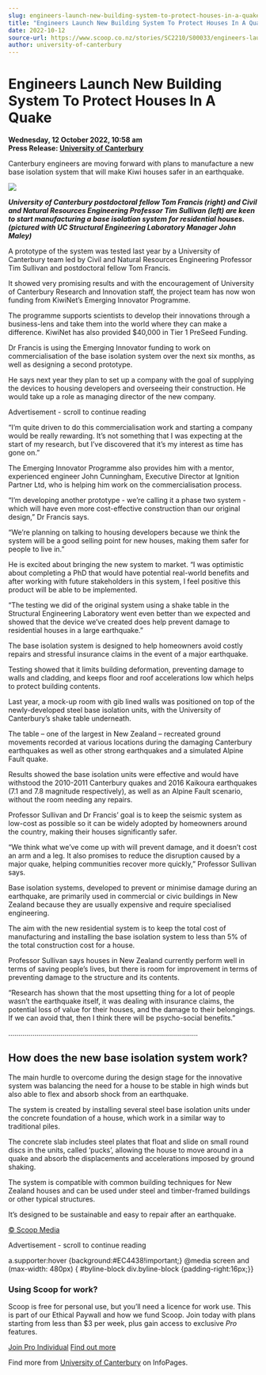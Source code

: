```yaml
---
slug: engineers-launch-new-building-system-to-protect-houses-in-a-quake
title: "Engineers Launch New Building System To Protect Houses In A Quake"
date: 2022-10-12
source-url: https://www.scoop.co.nz/stories/SC2210/S00033/engineers-launch-new-building-system-to-protect-houses-in-a-quake.htm
author: university-of-canterbury
---
```

Engineers Launch New Building System To Protect Houses In A Quake
=================================================================

**Wednesday, 12 October 2022, 10:58 am**  
**Press Release: [University of Canterbury](https://info.scoop.co.nz/University_of_Canterbury)**

Canterbury engineers are moving forward with plans to manufacture a new base isolation system that will make Kiwi houses safer in an earthquake.

![](https://img.scoop.co.nz/stories/images/2210/3b126826f236804cf80a.jpeg)

_**University of Canterbury postdoctoral fellow Tom Francis (right) and Civil and Natural Resources Engineering Professor Tim Sullivan (left) are keen to start manufacturing a base isolation system for residential houses. (pictured with UC Structural Engineering Laboratory Manager John Maley)**_

A prototype of the system was tested last year by a University of Canterbury team led by Civil and Natural Resources Engineering Professor Tim Sullivan and postdoctoral fellow Tom Francis.

It showed very promising results and with the encouragement of University of Canterbury Research and Innovation staff, the project team has now won funding from KiwiNet’s Emerging Innovator Programme.

The programme supports scientists to develop their innovations through a business-lens and take them into the world where they can make a difference. KiwiNet has also provided $40,000 in Tier 1 PreSeed Funding.

Dr Francis is using the Emerging Innovator funding to work on commercialisation of the base isolation system over the next six months, as well as designing a second prototype.

He says next year they plan to set up a company with the goal of supplying the devices to housing developers and overseeing their construction. He would take up a role as managing director of the new company.

Advertisement - scroll to continue reading





“I’m quite driven to do this commercialisation work and starting a company would be really rewarding. It’s not something that I was expecting at the start of my research, but I’ve discovered that it’s my interest as time has gone on.”

The Emerging Innovator Programme also provides him with a mentor, experienced engineer John Cunningham, Executive Director at Ignition Partner Ltd, who is helping him work on the commercialisation process.

“I’m developing another prototype - we’re calling it a phase two system - which will have even more cost-effective construction than our original design,” Dr Francis says.

“We’re planning on talking to housing developers because we think the system will be a good selling point for new houses, making them safer for people to live in.”

He is excited about bringing the new system to market. “I was optimistic about completing a PhD that would have potential real-world benefits and after working with future stakeholders in this system, I feel positive this product will be able to be implemented.

“The testing we did of the original system using a shake table in the Structural Engineering Laboratory went even better than we expected and showed that the device we’ve created does help prevent damage to residential houses in a large earthquake.”

The base isolation system is designed to help homeowners avoid costly repairs and stressful insurance claims in the event of a major earthquake.

Testing showed that it limits building deformation, preventing damage to walls and cladding, and keeps floor and roof accelerations low which helps to protect building contents.

Last year, a mock-up room with gib lined walls was positioned on top of the newly-developed steel base isolation units, with the University of Canterbury’s shake table underneath.

The table – one of the largest in New Zealand – recreated ground movements recorded at various locations during the damaging Canterbury earthquakes as well as other strong earthquakes and a simulated Alpine Fault quake.

Results showed the base isolation units were effective and would have withstood the 2010-2011 Canterbury quakes and 2016 Kaikoura earthquakes (7.1 and 7.8 magnitude respectively), as well as an Alpine Fault scenario, without the room needing any repairs.

Professor Sullivan and Dr Francis’ goal is to keep the seismic system as low-cost as possible so it can be widely adopted by homeowners around the country, making their houses significantly safer.

“We think what we’ve come up with will prevent damage, and it doesn’t cost an arm and a leg. It also promises to reduce the disruption caused by a major quake, helping communities recover more quickly,” Professor Sullivan says.

Base isolation systems, developed to prevent or minimise damage during an earthquake, are primarily used in commercial or civic buildings in New Zealand because they are usually expensive and require specialised engineering.

The aim with the new residential system is to keep the total cost of manufacturing and installing the base isolation system to less than 5% of the total construction cost for a house.

Professor Sullivan says houses in New Zealand currently perform well in terms of saving people’s lives, but there is room for improvement in terms of preventing damage to the structure and its contents.

“Research has shown that the most upsetting thing for a lot of people wasn’t the earthquake itself, it was dealing with insurance claims, the potential loss of value for their houses, and the damage to their belongings. If we can avoid that, then I think there will be psycho-social benefits.”

…………………………………………………………………………………..

How does the new base isolation system work?
--------------------------------------------

The main hurdle to overcome during the design stage for the innovative system was balancing the need for a house to be stable in high winds but also able to flex and absorb shock from an earthquake.

The system is created by installing several steel base isolation units under the concrete foundation of a house, which work in a similar way to traditional piles.

The concrete slab includes steel plates that float and slide on small round discs in the units, called ‘pucks’, allowing the house to move around in a quake and absorb the displacements and accelerations imposed by ground shaking.

The system is compatible with common building techniques for New Zealand houses and can be used under steel and timber-framed buildings or other typical structures.

It’s designed to be sustainable and easy to repair after an earthquake.

[© Scoop Media](http://www.scoop.co.nz/about/terms.html)  

Advertisement - scroll to continue reading



a.supporter:hover {background:#EC4438!important;} @media screen and (max-width: 480px) { #byline-block div.byline-block {padding-right:16px;}}

### Using Scoop for work?

Scoop is free for personal use, but you’ll need a licence for work use. This is part of our Ethical Paywall and how we fund Scoop. Join today with plans starting from less than $3 per week, plus gain access to exclusive _Pro_ features.  
  
[Join Pro Individual](https://pro.scoop.co.nz/Individual/?from=ProIn24) [Find out more](https://pro.scoop.co.nz/using-scoop-for-work/?from=ProIn24)

Find more from [University of Canterbury](https://info.scoop.co.nz/University_of_Canterbury) on InfoPages.
